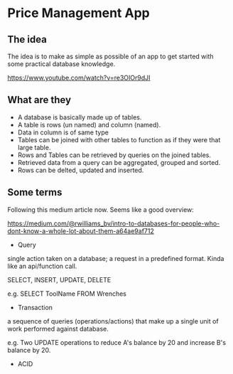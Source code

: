 # Price Management App

## The idea

The idea is to make as simple as possible of an app to get started with some practical database knowledge.


https://www.youtube.com/watch?v=re3OIOr9dJI

## What are they

- A database is basically made up of tables.
- A table is rows (un named) and column (named). 
- Data in column is of same type
- Tables can be joined with other tables to function as if they were that large table.
- Rows and Tables can be retrieved by queries on the joined tables.
- Retrieved data from a query can be aggregated, grouped and sorted.
- Rows can be delted, updated and inserted. 

## Some terms

Following this medium article now. Seems like a good overview:

https://medium.com/@rwilliams_bv/intro-to-databases-for-people-who-dont-know-a-whole-lot-about-them-a64ae9af712

- Query

single action taken on a database; a request in a predefined format. Kinda like an api/function call.

SELECT, INSERT, UPDATE, DELETE

e.g. SELECT ToolName FROM Wrenches

- Transaction

a sequence of queries (operations/actions) that make up a single unit of work performed against database. 

e.g. Two UPDATE operations to reduce A's balance by 20 and increase B's balance by 20.

- ACID

